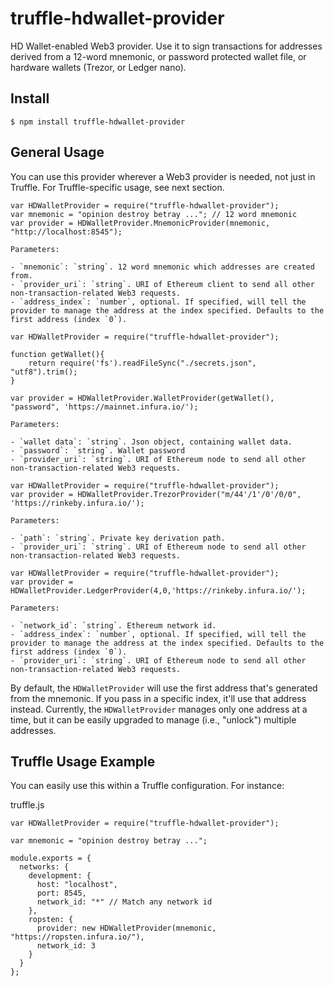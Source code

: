 # truffle-hdwallet-provider
HD Wallet-enabled Web3 provider. 
Use it to sign transactions for addresses derived from a 12-word mnemonic, or password protected wallet file, or hardware wallets (Trezor, or Ledger nano).

## Install

```
$ npm install truffle-hdwallet-provider
```

## General Usage

You can use this provider wherever a Web3 provider is needed, not just in Truffle. For Truffle-specific usage, see next section.

```mnemonic use
var HDWalletProvider = require("truffle-hdwallet-provider");
var mnemonic = "opinion destroy betray ..."; // 12 word mnemonic
var provider = HDWalletProvider.MnemonicProvider(mnemonic, "http://localhost:8545");

Parameters:

- `mnemonic`: `string`. 12 word mnemonic which addresses are created from.
- `provider_uri`: `string`. URI of Ethereum client to send all other non-transaction-related Web3 requests.
- `address_index`: `number`, optional. If specified, will tell the provider to manage the address at the index specified. Defaults to the first address (index `0`).
```

```wallet file use
var HDWalletProvider = require("truffle-hdwallet-provider");

function getWallet(){
    return require('fs').readFileSync("./secrets.json", "utf8").trim();
}

var provider = HDWalletProvider.WalletProvider(getWallet(), "password", 'https://mainnet.infura.io/');

Parameters:

- `wallet data`: `string`. Json object, containing wallet data.
- `password`: `string`. Wallet password
- `provider_uri`: `string`. URI of Ethereum node to send all other non-transaction-related Web3 requests.
```

```trezor use
var HDWalletProvider = require("truffle-hdwallet-provider");
var provider = HDWalletProvider.TrezorProvider("m/44'/1'/0'/0/0", 'https://rinkeby.infura.io/');

Parameters:

- `path`: `string`. Private key derivation path.
- `provider_uri`: `string`. URI of Ethereum node to send all other non-transaction-related Web3 requests.
```

```ledger use
var HDWalletProvider = require("truffle-hdwallet-provider");
var provider = HDWalletProvider.LedgerProvider(4,0,'https://rinkeby.infura.io/');

Parameters:

- `network_id`: `string`. Ethereum network id.
- `address_index`: `number`, optional. If specified, will tell the provider to manage the address at the index specified. Defaults to the first address (index `0`).
- `provider_uri`: `string`. URI of Ethereum node to send all other non-transaction-related Web3 requests.
```

By default, the `HDWalletProvider` will use the first address that's generated from the mnemonic. If you pass in a specific index, it'll use that address instead. Currently, the `HDWalletProvider` manages only one address at a time, but it can be easily upgraded to manage (i.e., "unlock") multiple addresses.

## Truffle Usage Example

You can easily use this within a Truffle configuration. For instance:

truffle.js
```mnemonic
var HDWalletProvider = require("truffle-hdwallet-provider");

var mnemonic = "opinion destroy betray ...";

module.exports = {
  networks: {
    development: {
      host: "localhost",
      port: 8545,
      network_id: "*" // Match any network id
    },
    ropsten: {
      provider: new HDWalletProvider(mnemonic, "https://ropsten.infura.io/"),
      network_id: 3
    }
  }
};
```
